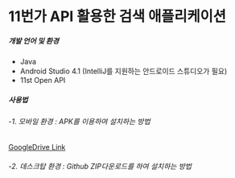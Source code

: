 # 11번가 API 활용한 검색 애플리케이션

##### 개발 언어 및 환경
- Java 
- Android Studio 4.1 (IntelliJ를 지원하는 안드로이드 스튜디오가 필요)
- 11st Open API


##### 사용법

###### -1. 모바일 환경 : APK를 이용하여 설치하는 방법

   [GoogleDrive Link][googlelink]

[googlelink]:https://drive.google.com/file/d/1p06h2yi43t8p6DR0AqA0PjkUhZ3p7F0X/view?usp=sharing


###### -2. 데스크탑 환경 : Github ZIP다운로드를 하여 설치하는 방법

